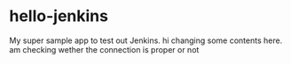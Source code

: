 # hello-jenkins
My super sample app to test out Jenkins.
hi changing some contents here.
am checking wether the connection is proper or not
